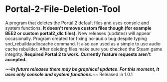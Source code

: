 # Portal-2-File-Deletion-Tool
A program that deletes the Portal 2 default files and uses console and system functions. **It doesn't remove custom files though (for example BEE2 or custom portal2_dlc files).** 
New releases (updates) will appear occasionally.
Program created for fixing no-audio bug despite typing snd_rebuildaudiocache command. It also can used as a simple to use audio cache rebuilder. After deleting files make sure you checked the Steam game integrity. **Required Portal 2 to work.** 
**Currently feature requests aren't accepted.**

***~~In future releases there may be graphical updates. For this moment, it uses only console and system functions.***~~ Released in 1.0.1 
